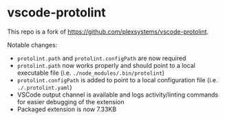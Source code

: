 # vscode-protolint

This repo is a fork of https://github.com/plexsystems/vscode-protolint.

Notable changes:

* `protolint.path` and `protolint.configPath` are now required
* `protolint.path` now works properly and should point to a local executable file (i.e. `./node_modules/.bin/protolint`)
* `protolint.configPath` is added to point to a local configuration file (i.e. `./.protolint.yaml`)
* VSCode output channel is available and logs activity/linting commands for easier debugging of the extension
* Packaged extension is now 7.33KB
